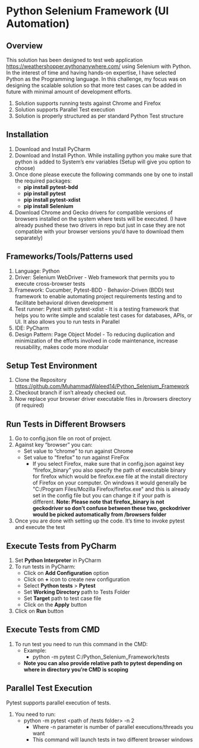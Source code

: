 # Python Selenium Framework (UI Automation)
## Overview
This solution has been designed to test web application https://weathershopper.pythonanywhere.com/ using Selenium with Python. In the interest of time and having hands-on expertise, I have selected Python as the Programming language. In this challenge, my focus was on designing the scalable solution so that more test cases can be added in future with minimal amount of development efforts.
1.	Solution supports running tests against Chrome and Firefox
2.	Solution supports Parallel Test execution
3.	Solution is properly structured as per standard Python Test structure
## Installation
1.	Download and Install PyCharm
2.	Download and Install Python. While installing python you make sure that python is added to System’s env variables (Setup will give you option to choose)
3.	Once done please execute the following commands one by one to install the required packages:
    * **pip install pytest-bdd**
    * **pip install pytest**
    * **pip install pytest-xdist**
    * **pip install Selenium**
4.	Download Chrome and Gecko drivers for compatible versions of browsers installed on the system where tests will be executed. (I have already pushed these two drivers in repo but just in case they are not compatible with your browser versions you’d have to download them separately)
## Frameworks/Tools/Patterns used
1.	Language: Python
2.	Driver: Selenium WebDriver - Web framework that permits you to execute cross-browser tests
3.	Framework: Cucumber, Pytest-BDD - Behavior-Driven (BDD) test framework to enable automating project requirements testing and to facilitate behavioral driven development
4.	Test runner: Pytest with pytest-xdist - It is a testing framework that helps you to write simple and scalable test cases for databases, APIs, or UI. It also allows you to run tests in Parallel
5.	IDE: PyCharm
6.	Design Pattern: Page Object Model - To reducing duplication and minimization of the efforts involved in code maintenance, increase reusability, makes code more modular
## Setup Test Environment
1.	Clone the Repository https://github.com/MuhammadWaleed14/Python_Selenium_Framework
2.	Checkout branch if isn’t already checked out.
3.  Now replace your browser driver executable files in /browsers directory (if required)
## Run Tests in Different Browsers
1.	Go to config.json file on root of project.
2.	Against key “browser” you can:
    *	Set value to “chrome” to run against Chrome
    *	Set value to “firefox” to run against FireFox
         * If you select Firefox, make sure that in config.json against key “firefox_binary” you also specify the path of executable binary for firefox which would be firefox.exe file at the install directory of Firefox on your computer. On windows it would generally be "C:/Program Files/Mozilla Firefox/firefox.exe" and this is already set in the config file but you can change it if your path is different.
**Note: Please note that firefox_binary is not geckodriver so don’t confuse between these two, geckodriver would be picked automatically from /browsers folder**
3.  Once you are done with setting up the code. It’s time to invoke pytest and execute the test
## Execute Tests from PyCharm
1. Set **Python Interpreter** in PyCharm
2.	To run tests in PyCharm:
     * Click on **Add Configuration** option
     * Click on **+** icon to create new configuration
     * Select **Python tests** > **Pytest**
     * Set **Working Directory** path to Tests Folder
     * Set **Target** path to test case file
     * Click on the **Apply** button
3.	Click on **Run** button
## Execute Tests from CMD
1. To run test you need to run this command in the CMD:
   * Example:
       * python -m pytest C:/Python_Selenium_Framework/tests
   * **Note you can also provide relative path to pytest depending on where in directory you’re CMD is scoping**
## Parallel Test Execution
Pytest supports parallel execution of tests. 
1. You need to run:
   * python -m pytest <path of /tests folder> -n 2
      * Where -n parameter is number of parallel executions/threads you want
      * This command will launch tests in two different browser windows



